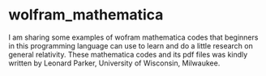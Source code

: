 # wolfram_mathematica
I am sharing some examples of wofram mathematica codes that beginners in this programming language can use to learn and do a little research on general relativity. These mathematica codes and its pdf files was kindly written by Leonard Parker, University of Wisconsin, Milwaukee. 
